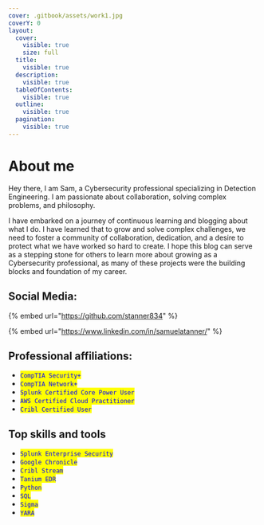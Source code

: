 ```yaml
---
cover: .gitbook/assets/work1.jpg
coverY: 0
layout:
  cover:
    visible: true
    size: full
  title:
    visible: true
  description:
    visible: true
  tableOfContents:
    visible: true
  outline:
    visible: true
  pagination:
    visible: true
---
```


# About me

Hey there, I am Sam, a Cybersecurity professional specializing in Detection Engineering. I am passionate about collaboration, solving complex problems, and philosophy.

I have embarked on a journey of continuous learning and blogging about what I do. I have learned that to grow and solve complex challenges, we need to foster a community of collaboration, dedication, and a desire to protect what we have worked so hard to create. I hope this blog can serve as a stepping stone for others to learn more about growing as a Cybersecurity professional, as many of these projects were the building blocks and foundation of my career.



## Social Media:

{% embed url="https://github.com/stanner834" %}

{% embed url="https://www.linkedin.com/in/samuelatanner/" %}

## Professional affiliations:

* <mark style="color:blue;">`CompTIA Security+`</mark>
* <mark style="color:blue;">`CompTIA Network+`</mark>
* <mark style="color:blue;">`Splunk Certified Core Power User`</mark>
* <mark style="color:blue;">`AWS Certified Cloud Practitioner`</mark>
* <mark style="color:blue;">`Cribl Certified User`</mark>

## Top skills and tools

* <mark style="color:blue;">`Splunk Enterprise Security`</mark>
* <mark style="color:blue;">`Google Chronicle`</mark>
* <mark style="color:blue;">`Cribl Stream`</mark>
* <mark style="color:blue;">`Tanium EDR`</mark>
* <mark style="color:blue;">`Python`</mark>
* <mark style="color:blue;">`SQL`</mark>
* <mark style="color:blue;">`Sigma`</mark>
* <mark style="color:blue;">`YARA`</mark>

